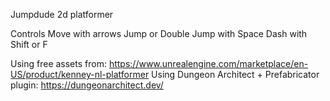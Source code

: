 Jumpdude 
2d platformer

Controls
Move with arrows
Jump or Double Jump with Space
Dash with Shift or F


Using free assets from: https://www.unrealengine.com/marketplace/en-US/product/kenney-nl-platformer
Using Dungeon Architect + Prefabricator plugin: https://dungeonarchitect.dev/